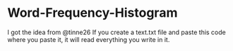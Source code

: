# Word-Frequency-Histogram
I got the idea from @tinne26
If you create a text.txt file and paste this code where you paste it, it will read everything you write in it.
